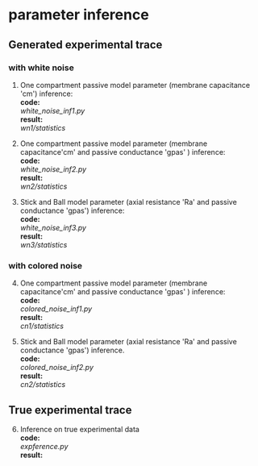 # parameter inference

## Generated experimental trace

### with white noise
1. One compartment passive model parameter (membrane capacitance 'cm') inference: <br>
**code:**<br>
_white_noise_inf1.py_<br>
**result:**<br>
_wn1/statistics_

2. One compartment passive model parameter (membrane capacitance'cm' and passive conductance 'gpas' ) inference:<br>
**code:**<br>
_white_noise_inf2.py_<br>
**result:**<br>
_wn2/statistics_
 
3. Stick and Ball model parameter (axial resistance 'Ra' and passive conductance 'gpas') inference: <br>
**code:**<br>
_white_noise_inf3.py_<br>
**result:**<br>
_wn3/statistics_

### with colored noise
4. One compartment passive model parameter (membrane capacitance'cm' and passive conductance 'gpas' ) inference: <br>
**code:**<br>
_colored_noise_inf1.py_<br>
**result:**<br>
_cn1/statistics_

5. Stick and Ball model parameter (axial resistance 'Ra' and passive conductance 'gpas') inference.<br>
**code:**<br>
_colored_noise_inf2.py_<br>
**result:**<br>
_cn2/statistics_

## True experimental trace
6. Inference on true experimental data<br>
**code:**<br>
_expference.py_<br>
**result:**<br>